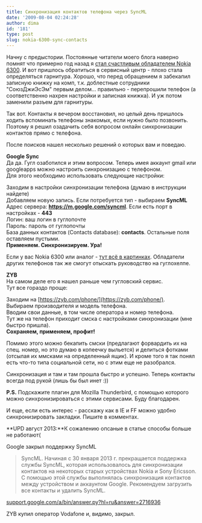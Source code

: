 ```yaml
---
title: Синхронизация контактов телефона через SyncML
date: '2009-08-04 02:24:28'
author: dima
id: '181'
type: post
slug: nokia-6300-sync-contacts
---
```


Начну с предыстории. Постоянные читатели моего блога наверно помнят что примерно год назад я [стал счастливым обладателем Nokia 6300](/blog/2008-09-20-88). И вот пришлось обратиться в сервисный центр - плохо стала определяться гарнитура. Хорошо, что перед обращением я забекапил записную книжку на комп, т.к. доблестные сотрудники "СоюзДжиЭсЭм" первым делом... правильно - перепрошили телефон (а соответственно нахрен настройки и записная книжка). И уж потом заменили разъем для гарнитуры.  
  
Так вот. Контакты я вечером восстановил, но целый день пришлось ходить вспоминать телефоны знакомых, если нужно было позвонить. Поэтому я решил озадачить себя вопросом онлайн синхронизации контактов прямо с телефона.  
  
После поисков нашел несколько решений о которых вам и поведаю.  
  
**Google Sync**  
Да да. Гугл озаботился и этим вопросом. Теперь имея аккаунт gmail или googleapps можно настроить синхронизацию с телефоном.  
Для этого необходимо использовать следующие настройки:  
  
Заходим в настройки синхронизации телефона (думаю в инструкции найдете)  
Добавляем новую запись. Если потребуется тип - выбираем **SyncML**  
Адрес сервера: **https://m.google.com/syncml**. Если есть порт в настройках - **443**  
Логин: ваш логин в гуглопочте  
Пароль: пароль от гуглопочты  
База данных контактов (Contacts database): **contacts**. Остальные поля оставляем пустыми.  
**Применяем. Синхронизируем. Ура!**  
  
Если у вас Nokia 6300 или аналог - [тут всё в картинках](https://google.com/support/mobile/bin/answer.py?answer=98265&topic=15015). Обладатели других телефонов так же смогут отыскать руководство на гуглохелпе.  
  
**ZYB**  
На самом деле его я нашел раньше чем гугловский сервис.  
Тут все гораздо проще:  
  
Заходим на [https://zyb.com/phone/](https://zyb.com/phone/).  
Выбираем производителя и модель телефона.  
Вводим свои данные, в том числе оператора и номер телефона.  
Тут же на телефон приходит смска с настройками синхронизации (мне быстро пришла).  
**Сохраняем, применяем, профит!**  
  
Помимо этого можно бекапить смски (предлагают форвардить их на спец. номер, но это думаю в копеечку выльется) и делиться фотками (отсылая их ммсками на определенный ящик). И кроме того я так понял есть что-то типа социальной сети, но с этим еще не разобрался.  
  
Синхронизация и там и там прошла быстро и успешно. Теперь контакты всегда под рукой (лишь бы был инет :))  
  
**P.S.** Подскажите плагин для Mozilla Thunderbird, с помощью которого можно синхронизироваться с этими сервисами. Буду благодарен.  
  
И еще, если есть интерес - расскажу как в IE и FF можно удобно синхронизировать закладки. Пишите в комментах.  
  
**UPD август 2013:**К сожалению опсаные в статье способы больше не работают(  
  
Google закрыл поддержку SyncML  

> SyncML. Начиная с 30 января 2013 г. прекращается поддержка службы SyncML, которая использовалось для синхронизации контактов на некоторых старых устройствах Nokia и Sony Ericsson. С помощью этой службы выполнялась синхронизация контактов между устройством и аккаунтом Google. Рекомендуем загрузить все контакты и удалить SyncML.

  
[support.google.com/a/bin/answer.py?hl=ru&answer=2716936](https://support.google.com/a/bin/answer.py?hl=ru&answer=2716936)  
  
ZYB купил оператор Vodafone и, видимо, закрыл.
